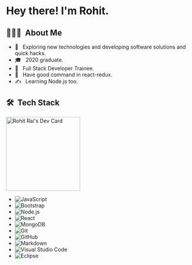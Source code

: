 # Hey there! I'm Rohit.

## 👨🏻‍💻 &nbsp;About Me

- 🤔 &nbsp; Exploring new technologies and developing software solutions and quick hacks.
- 🎓 &nbsp; 2020 graduate.
- 💼 &nbsp; Full Stack Developer Trainee.
- 🌱 &nbsp; Have good command in react-redux.
- ✍️ &nbsp; Learning Node.js too.

## 🛠 &nbsp;Tech Stack

<a href="https://app.daily.dev/rohitrai62rohitrai275101"><img src="https://api.daily.dev/devcards/9853f86273fe4849a7b82ba17623963e.png?r=v9i" width="200" alt="Rohit Rai's Dev Card"/></a>

- ![JavaScript](https://img.shields.io/badge/-JavaScript-333333?style=flat&logo=javascript)
- ![Bootstrap](https://img.shields.io/badge/-Bootstrap-333333?style=flat&logo=bootstrap&logoColor=563D7C)
- ![Node.js](https://img.shields.io/badge/-Node.js-333333?style=flat&logo=node.js)
- ![React](https://img.shields.io/badge/-React-333333?style=flat&logo=react)
- ![MongoDB](https://img.shields.io/badge/-MongoDB-333333?style=flat&logo=mongodb)
- ![Git](https://img.shields.io/badge/-Git-333333?style=flat&logo=git)
- ![GitHub](https://img.shields.io/badge/-GitHub-333333?style=flat&logo=github)
- ![Markdown](https://img.shields.io/badge/-Markdown-333333?style=flat&logo=markdown)
- ![Visual Studio Code](https://img.shields.io/badge/-Visual%20Studio%20Code-333333?style=flat&logo=visual-studio-code&logoColor=007ACC)
- ![Eclipse](https://img.shields.io/badge/-Eclipse-333333?style=flat&logo=eclipse-ide&logoColor=2C2255)
